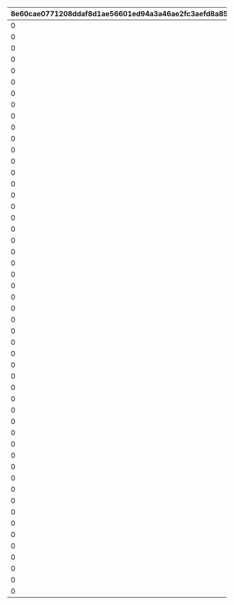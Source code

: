 |8e60cae0771208ddaf8d1ae56601ed94a3a46ae2fc3aefd8a8504668d54cfee0|75144aa4ad22592973f6c207801ba019bc6fc9ff582b9376e587b7ba80790c26|
| --- | --- |
|0|101|
|0|102|
|0|103|
|0|104|
|0|106|
|0|107|
|0|108|
|0|109|
|0|110|
|0|111|
|0|112|
|0|113|
|0|114|
|0|115|
|0|120|
|0|121|
|0|123|
|0|125|
|0|126|
|0|127|
|0|130|
|0|131|
|0|132|
|0|133|
|0|135|
|0|401|
|0|402|
|0|501|
|0|905|
|0|909|
|0|6004|
|0|6005|
|0|6006|
|0|6007|
|0|6010|
|0|6011|
|0|6012|
|0|6013|
|0|6101|
|0|7004|
|0|7005|
|0|7006|
|0|7007|
|0|7010|
|0|7011|
|0|7012|
|0|8004|
|0|8005|
|0|8006|
|0|8007|
|0|8010|